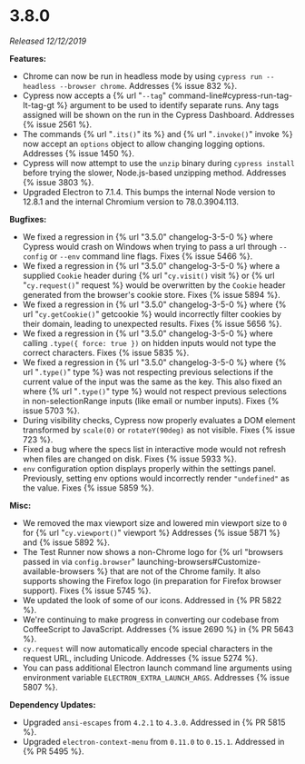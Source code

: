 # 3.8.0

*Released 12/12/2019*

**Features:**

- Chrome can now be run in headless mode by using `cypress run --headless --browser chrome`. Addresses {% issue 832 %}.
- Cypress now accepts a {% url "`--tag`" command-line#cypress-run-tag-lt-tag-gt %} argument to be used to identify separate runs. Any tags assigned will be shown on the run in the Cypress Dashboard. Addresses {% issue 2561 %}.
- The commands {% url "`.its()`" its %} and {% url "`.invoke()`" invoke %} now accept an `options` object to allow changing logging options. Addresses {% issue 1450 %}.
- Cypress will now attempt to use the `unzip` binary during `cypress install` before trying the slower, Node.js-based unzipping method. Addresses {% issue 3803 %}.
- Upgraded Electron to 7.1.4. This bumps the internal Node version to 12.8.1 and the internal Chromium version to 78.0.3904.113.

**Bugfixes:**

- We fixed a regression in {% url "3.5.0" changelog-3-5-0 %} where Cypress would crash on Windows when trying to pass a url through `--config` or `--env` command line flags. Fixes {% issue 5466 %}.
- We fixed a regression in {% url "3.5.0" changelog-3-5-0 %} where a supplied `Cookie` header during {% url "`cy.visit()` visit %} or {% url "`cy.request()`" request %} would be overwritten by the `Cookie` header generated from the browser's cookie store. Fixes {% issue 5894 %}.
- We fixed a regression in {% url "3.5.0" changelog-3-5-0 %}  where {% url "`cy.getCookie()`" getcookie %} would incorrectly filter cookies by their domain, leading to unexpected results. Fixes {% issue 5656 %}.
- We fixed a regression in {% url "3.5.0" changelog-3-5-0 %} where calling `.type({ force: true })` on hidden inputs would not type the correct characters. Fixes {% issue 5835 %}.
- We fixed a regression in {% url "3.5.0" changelog-3-5-0 %} where {% url "`.type()`" type %} was not respecting previous selections if the current value of the input was the same as the key. This also fixed an where {% url "`.type()`" type %} would not respect previous selections in non-selectionRange inputs (like email or number inputs). Fixes {% issue 5703 %}.
- During visibility checks, Cypress now properly evaluates a DOM element transformed by `scale(0)` or `rotateY(90deg)` as not visible. Fixes {% issue 723 %}.
- Fixed a bug where the specs list in interactive mode would not refresh when files are changed on disk. Fixes {% issue 5933 %}.
- `env` configuration option displays properly within the settings panel. Previously, setting env options would incorrectly render `"undefined"` as the value. Fixes {% issue 5859 %}.

**Misc:**

- We removed the max viewport size and lowered min viewport size to `0` for {% url "`cy.viewport()`" viewport %} Addresses {% issue 5871 %} and {% issue 5892 %}.
- The Test Runner now shows a non-Chrome logo for {% url "browsers passed in via `config.browser`" launching-browsers#Customize-available-browsers %} that are not of the Chrome family. It also supports showing the Firefox logo (in preparation for Firefox browser support). Fixes {% issue 5745 %}.
- We updated the look of some of our icons. Addressed in {% PR 5822 %}.
- We're continuing to make progress in converting our codebase from CoffeeScript to JavaScript. Addresses {% issue 2690 %} in {% PR 5643 %}.
- `cy.request` will now automatically encode special characters in the request URL, including Unicode. Addresses {% issue 5274 %}.
- You can pass additional Electron launch command line arguments using environment variable `ELECTRON_EXTRA_LAUNCH_ARGS`. Addresses {% issue 5807 %}.

**Dependency Updates:**

- Upgraded `ansi-escapes` from `4.2.1` to `4.3.0`. Addressed in {% PR 5815 %}.
- Upgraded `electron-context-menu` from `0.11.0` to `0.15.1`. Addressed in {% PR 5495 %}.
